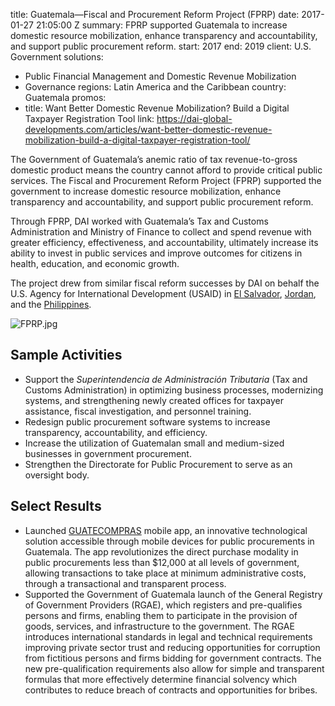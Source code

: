 
title: Guatemala—Fiscal and Procurement Reform Project (FPRP)
date: 2017-01-27 21:05:00 Z
summary: FPRP supported Guatemala to increase domestic resource mobilization, enhance
  transparency and accountability, and support public procurement reform.
start: 2017
end: 2019
client: U.S. Government
solutions:
- Public Financial Management and Domestic Revenue Mobilization
- Governance
regions: Latin America and the Caribbean
country: Guatemala
promos:
- title: Want Better Domestic Revenue Mobilization? Build a Digital Taxpayer Registration
    Tool
  link: https://dai-global-developments.com/articles/want-better-domestic-revenue-mobilization-build-a-digital-taxpayer-registration-tool/


The Government of Guatemala’s anemic ratio of tax revenue-to-gross domestic product means the country cannot afford to provide critical public services. The Fiscal and Procurement Reform Project (FPRP) supported the government to increase domestic resource mobilization, enhance transparency and accountability, and support public procurement reform.

Through FPRP, DAI worked with Guatemala’s Tax and Customs Administration and Ministry of Finance to collect and spend revenue with greater efficiency, effectiveness, and accountability, ultimately increase its ability to invest in public services and improve outcomes for citizens in health, education, and economic growth.

The project drew from similar fiscal reform successes by DAI on behalf the U.S. Agency for International Development (USAID) in [El Salvador](https://www.dai.com/our-work/projects/el-salvador-fiscal-policy-and-expenditure-management-program-fpemp), [Jordan](https://www.dai.com/our-work/projects/jordan-fiscal-reform-project-ii-and-bridge-activity-frp-ii-frp-bridge), and the [Philippines](https://www.dai.com/our-work/projects/philippines-facilitating-public-investment-fpi).

![FPRP.jpg](/uploads/FPRP.jpg)

## Sample Activities

* Support the *Superintendencia de Administración Tributaria* (Tax and Customs Administration) in optimizing business processes, modernizing systems, and strengthening newly created offices for taxpayer assistance, fiscal investigation, and personnel training.
* Redesign public procurement software systems to increase transparency, accountability, and efficiency.
* Increase the utilization of Guatemalan small and medium-sized businesses in government procurement. 
* Strengthen the Directorate for Public Procurement to serve as an oversight body.

## Select Results

* Launched [GUATECOMPRAS](http://www.guatecompras.gt/) mobile app, an innovative technological solution accessible through mobile devices for public procurements in Guatemala. The app revolutionizes the direct purchase modality in public procurements less than $12,000 at all levels of government, allowing transactions to take place at minimum administrative costs, through a transactional and transparent process.
* Supported the Government of Guatemala launch of the General Registry of Government Providers (RGAE), which registers and pre-qualifies persons and firms, enabling them to participate in the provision of goods, services, and infrastructure to the government. The RGAE introduces international standards in legal and technical requirements improving private sector trust and reducing opportunities for corruption from fictitious persons and firms bidding for government contracts. The new pre-qualification requirements also allow for simple and transparent formulas that more effectively determine financial solvency which contributes to reduce breach of contracts and opportunities for bribes.
